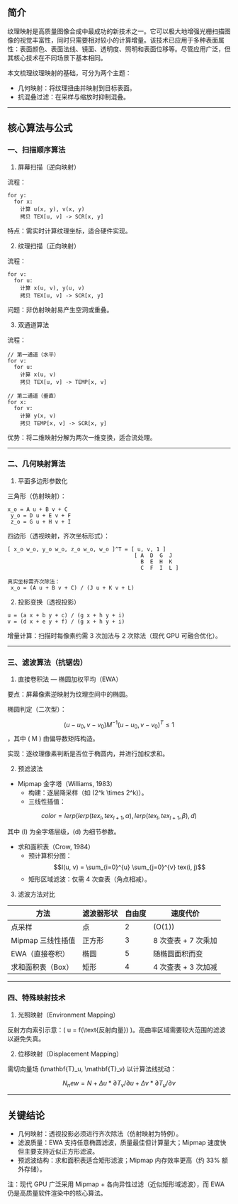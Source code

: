 ## 简介
纹理映射是高质量图像合成中最成功的新技术之一。它可以极大地增强光栅扫描图像的视觉丰富性，同时只需要相对较小的计算增量。该技术已应用于多种表面属性：表面颜色、表面法线、镜面、透明度、照明和表面位移等。尽管应用广泛，但其核心技术在不同场景下基本相同。

本文梳理纹理映射的基础，可分为两个主题：
- 几何映射：将纹理扭曲并映射到目标表面。
- 抗混叠过滤：在采样与缩放时抑制混叠。

---

## 核心算法与公式

### 一、扫描顺序算法

1) 屏幕扫描（逆向映射）

流程：

```
for y:
  for x:
    计算 u(x, y), v(x, y)
    拷贝 TEX[u, v] -> SCR[x, y]
```

特点：需实时计算纹理坐标，适合硬件实现。

2) 纹理扫描（正向映射）

流程：

```
for v:
  for u:
    计算 x(u, v), y(u, v)
    拷贝 TEX[u, v] -> SCR[x, y]
```

问题：非仿射映射易产生空洞或重叠。

3) 双通道算法

流程：

```
// 第一通道（水平）
for v:
  for u:
    计算 x(u, v)
    拷贝 TEX[u, v] -> TEMP[x, v]

// 第二通道（垂直）
for x:
  for v:
    计算 y(x, v)
    拷贝 TEMP[x, v] -> SCR[x, y]
```

优势：将二维映射分解为两次一维变换，适合流处理。

---

### 二、几何映射算法

1) 平面多边形参数化

三角形（仿射映射）：

```
x_o = A u + B v + C
 y_o = D u + E v + F
 z_o = G u + H v + I
```

四边形（透视映射，齐次坐标形式）：

```
[ x_o w_o, y_o w_o, z_o w_o, w_o ]^T = [ u, v, 1 ]
                                        [ A  D  G  J
                                          B  E  H  K
                                          C  F  I  L ]

真实坐标需齐次除法：
 x_o = (A u + B v + C) / (J u + K v + L)
```

2) 投影变换（透视投影）

```
u = (a x + b y + c) / (g x + h y + i)
v = (d x + e y + f) / (g x + h y + i)
```

增量计算：扫描时每像素约需 3 次加法与 2 次除法（现代 GPU 可融合优化）。

---

### 三、滤波算法（抗锯齿）

1) 直接卷积法 — 椭圆加权平均（EWA）

要点：屏幕像素逆映射为纹理空间中的椭圆。

椭圆判定（二次型）：

$$(u - u_0, v - v_0) M^{-1} (u - u_0, v - v_0)^T \le 1 $$ ，其中 \( M \) 由偏导数矩阵构造。

实现：逐纹理像素判断是否位于椭圆内，并进行加权求和。

2) 预滤波法

- Mipmap 金字塔（Williams, 1983）
  - 构建：逐层降采样（如 \(2^k \times 2^k\)）。
  - 三线性插值：

$$
color = lerp( lerp(tex_l, tex_{l+1}, α),
              lerp(tex_l, tex_{l+1}, β),
              d )
$$

  其中 \(l\) 为金字塔层级，\(d\) 为细节参数。

- 求和面积表（Crow, 1984）
  - 预计算积分图：$$I(u, v) = \sum_{i=0}^{u} \sum_{j=0}^{v} tex(i, j)$$
  - 矩形区域滤波：仅需 4 次查表（角点相减）。

3) 滤波方法对比

| 方法               | 滤波器形状 | 自由度 | 速度代价            |
| ------------------ | ---------- | ------ | ------------------- |
| 点采样             | 点         | 2      | \(O(1)\)           |
| Mipmap 三线性插值  | 正方形     | 3      | 8 次查表 + 7 次乘加 |
| EWA（直接卷积）    | 椭圆       | 5      | 随椭圆面积而变      |
| 求和面积表（Box）  | 矩形       | 4      | 4 次查表 + 3 次加减 |

---

### 四、特殊映射技术

1) 光照映射（Environment Mapping）

反射方向索引示意：\( u = f(\text{反射向量}) \)。高曲率区域需要较大范围的滤波以避免失真。

2) 位移映射（Displacement Mapping）

需切向量场 \(\mathbf{T}_u, \mathbf{T}_v\) 以计算法线扰动：


$$N_new = N + Δu * ∂T_v/∂u + Δv * ∂T_u/∂v$$


---

## 关键结论
- 几何映射：透视投影必须进行齐次除法（仿射映射为特例）。
- 滤波质量：EWA 支持任意椭圆滤波，质量最佳但计算量大；Mipmap 速度快但主要支持近似正方形滤波。
- 预滤波结构：求和面积表适合矩形滤波；Mipmap 内存效率更高（约 33% 额外存储）。

注：现代 GPU 广泛采用 Mipmap + 各向异性过滤（近似矩形域滤波），而 EWA 仍是高质量软件渲染中的核心算法。